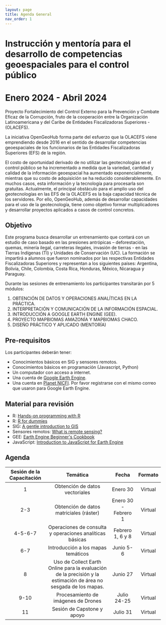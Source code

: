 ```yaml
---
layout: page
title: Agenda General
nav_order: 1
---
```


# Instrucción y mentoría para el desarrollo de competencias geoespaciales para el control público
# Enero 2024 - Abril 2024

Proyecto Fortalecimiento del Control Externo para la Prevención y Combate Eficaz de la Corrupción, fruto de la cooperación entre la Organización Latinoamericana y del Caribe de Entidades Fiscalizadoras Superiores - (OLACEFS).

La iniciativa OpenGeoHub forma parte del esfuerzo que la OLACEFS viene emprendiendo desde 2016 en el sentido de desarrollar competencias geoespaciales de los funcionarios de las Entidades Fiscalizadoras Superiores (EFS) de la región.

El costo de oportunidad derivado de no utilizar las geotecnologías en el control público se ha incrementado a medida que la variedad, cantidad y calidad de la información geoespacial ha aumentado exponencialmente, mientras que su costo de adquisición se ha reducido considerablemente. En muchos casos, esta información y la tecnología para 
procesarla son gratuitas. Actualmente, el principal obstáculo para el amplio uso del geotecnologías en las EFS de la OLACEFS es la baja capacidad técnica de los servidores. Por ello, OpenGeoHub, además de desarrollar capacidades para el uso de la geotecnología, tiene como objetivo formar multiplicadores y desarrollar proyectos aplicados a casos de control concretos.


## Objetivo
Este programa busca desarrollar un entrenamiento que contará con un estudio de caso basado en las presiones antrópicas – deforestación, quemas, minería ilegal, carreteras ilegales, invasión de tierras - en las Tierras Indígenas (TI) y Unidades de Conservación (UC). La formación se impartirá a alumnos que fueron nominados por las respectivas Entidades Fiscalizadoras Superiores y representan a los siguientes países: Argentina, Bolivia, Chile, Colombia, Costa Rica, Honduras, México, Nicaragua y Paraguay.  

Durante las sesiones de entrenamiento los participantes transitarán por 5 módulos:
1. OBTENCIÓN DE DATOS Y OPERACIONES ANALÍTICAS EN LA PRÁCTICA.
2. INTERPRETACIÓN Y COMUNICACIÓN DE LA INFORMACIÓN ESPACIAL.
3. INTRODUCCIÓN A GOOGLE EARTH ENGINE (GEE).
4. PROYECTO MAPBIOMAS AMAZONÍA Y MAPBIOMAS CHACO.
5. DISEÑO PRÁCTICO Y APLICADO (MENTORÍA)

## Pre-requisitos
Los participantes deberán tener:
* Conocimientos básicos en SIG y sensores remotos.
* Conocimientos básicos en programación (Javascript, Python)
* Un computador con acceso a internet.
* Una cuenta de [Google Earth Engine](https://earthengine.google.com/).
* Una cuenta en [Planet NICFI](https://www.planet.com/nicfi/#sign-up). Por favor registrarse con el mismo correo que usaron para Google Earth Engine.

## Material para revisión
* R: [Hands-on programming with R](https://rstudio-education.github.io/hopr/index.html)
* R: [R for dummies](https://archive.org/details/r-for-dummies_202104/page/n5/mode/2up)
* SIG: [A gentle introduction to GIS](https://docs.qgis.org/3.22/en/docs/gentle_gis_introduction/index.html)
* Sensores remotos: [What is remote sensing?](https://www.earthdata.nasa.gov/learn/backgrounders/remote-sensing)
* GEE: [Earth Engine Beginner's Cookbook](https://developers.google.com/earth-engine/tutorials/community/beginners-cookbook)
* JavaScript: [Introduction to JavaScript for Earth Engine](https://developers.google.com/earth-engine/tutorials/tutorial_js_01)


## Agenda

| Sesión de la Capacitación |                        Temática                                  |   Fecha      |        Formato        |
|:----------------------:|:----------------------------------------------------------------:|:------------:|:---------------------:|
|          1       |  Obtención de datos vectoriales              | Enero 30  |   Virtual          |
|         2-3      |  Obtención de datos matriciales (ráster) | Enero 30 - Febrero 1  |   Virtual     |
|     4-5-6-7      |  Operaciones de consulta y operaciones analíticas básicas       | Febrero 1, 6 y 8|   Virtual |
|         6-7      |  Introducción a los mapas temáticos  | Junio 5-6    |   Virtual             |
|           8            |  Uso de Collect Earth Online para la evaluación de la precisión y la estimación de área no sesgada de los mapas.   | Junio 27     |   Virtual             |
|          9-10          |  Procesamiento de imágenes de Drones                             | Julio 24-25  |   Virtual         |
|           11           |  Sesión de Capstone y apoyo                                      | Julio 31     |   Virtual             |

